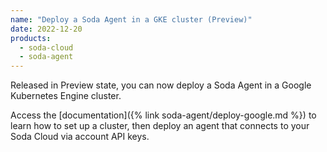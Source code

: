 ```yaml
---
name: "Deploy a Soda Agent in a GKE cluster (Preview)"
date: 2022-12-20
products:
  - soda-cloud
  - soda-agent
---
```


Released in Preview state, you can now deploy a Soda Agent in a Google Kubernetes Engine cluster. 

Access the [documentation]({% link soda-agent/deploy-google.md %}) to learn how to set up a cluster, then deploy an agent that connects to your Soda Cloud via account API keys. 